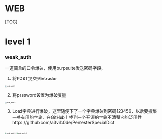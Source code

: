 # WEB

[TOC]

# level 1

### weak_auth

一道简单的口令爆破，使用burpsuite发送密码字段。

1. 将POST提交到intruder

<img src="https://github.com/SJTUzeroking/awesomeCTF/blob/main/src/weak_auth-1.png" alt="weak_auth-1" style="zoom:33%;" />

2. 将password设置为爆破变量

<img src="https://github.com/SJTUzeroking/awesomeCTF/blob/main/src/weak_auth-1.png" alt="weak_auth-2" style="zoom:33%;" />

3. Load字典进行爆破，这里随便下了一个字典爆破到密码123456，以后要搜集一些有用的字典，在GitHub上找到一个开源的字典不清楚它的泛用性https://github.com/a3vilc0de/PentesterSpecialDict

<img src="https://github.com/SJTUzeroking/awesomeCTF/blob/main/src/weak_auth-1.png" alt="weak_auth-3" style="zoom:33%;" />

<img src="https://github.com/SJTUzeroking/awesomeCTF/blob/main/src/weak_auth-1.png" alt="weak_auth-4" style="zoom:33%;" />
